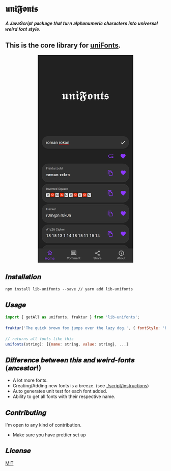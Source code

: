 # 𝖚𝖓𝖎𝕱𝖔𝖓𝖙𝖘

𝑨 𝑱𝒂𝒗𝒂𝑺𝒄𝒓𝒊𝒑𝒕 𝒑𝒂𝒄𝒌𝒂𝒈𝒆 𝒕𝒉𝒂𝒕 𝒕𝒖𝒓𝒏 𝒂𝒍𝒑𝒉𝒂𝒏𝒖𝒎𝒆𝒓𝒊𝒄 𝒄𝒉𝒂𝒓𝒂𝒄𝒕𝒆𝒓𝒔 𝒊𝒏𝒕𝒐 𝒖𝒏𝒊𝒗𝒆𝒓𝒔𝒂𝒍 𝒘𝒆𝒊𝒓𝒅 𝒇𝒐𝒏𝒕 𝒔𝒕𝒚𝒍𝒆.

## This is the core library for [uniFonts](https://unifonts-pwa.vercel.app).

<div align="center">
<img src="./example/unifonts_iphone_x.png" alt="unifonts screenshot iphone x" width='300'>
</div>

## 𝑰𝒏𝒔𝒕𝒂𝒍𝒍𝒂𝒕𝒊𝒐𝒏

```
npm install lib-unifonts --save // yarn add lib-unifonts
```

## 𝑼𝒔𝒂𝒈𝒆

```js
import { getAll as unifonts, fraktur } from 'lib-unifonts';

fraktur('The quick brown fox jumps over the lazy dog.', { fontStyle: 'bold' }); // 𝕿𝖍𝖊 𝖖𝖚𝖎𝖈𝖐 𝖇𝖗𝖔𝖜𝖓 𝖋𝖔𝖝 𝖏𝖚𝖒𝖕𝖘 𝖔𝖛𝖊𝖗 𝖙𝖍𝖊 𝖑𝖆𝖟𝖞 𝖉𝖔𝖌

// returns all fonts like this
unifonts(string): [{name: string, value: string}, ...]
```

## 𝑫𝒊𝒇𝒇𝒆𝒓𝒆𝒏𝒄𝒆 𝒃𝒆𝒕𝒘𝒆𝒆𝒏 𝒕𝒉𝒊𝒔 𝒂𝒏𝒅 𝒘𝒆𝒊𝒓𝒅-𝒇𝒐𝒏𝒕𝒔 (𝒂𝒏𝒄𝒆𝒔𝒕𝒐𝒓!)

- A lot more fonts.
- Creating/Adding new fonts is a breeze. (see [./script/instructions](./script/instructions.md))
- Auto generates unit test for each font added.
- Ability to get all fonts with their respective name.

## 𝑪𝒐𝒏𝒕𝒓𝒊𝒃𝒖𝒕𝒊𝒏𝒈

I'm open to any kind of contribution.

- Make sure you have prettier set up

## 𝑳𝒊𝒄𝒆𝒏𝒔𝒆

[MIT](./LICENSE)
